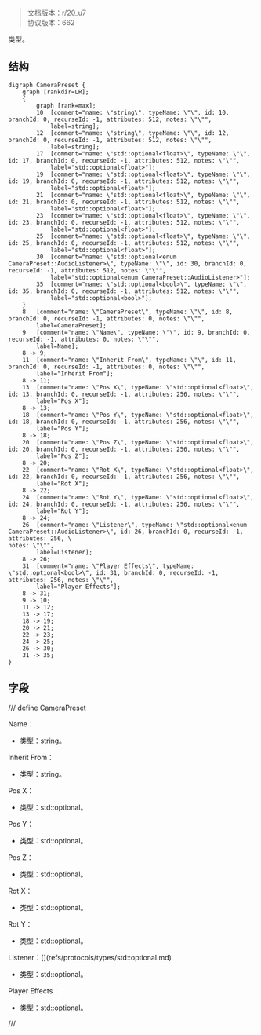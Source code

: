 # <!-- md:samp CameraPreset -->

> 文档版本：r/20_u7<br/>协议版本：662

<!-- md:samp CameraPreset -->类型。

## 结构

```viz
digraph CameraPreset {
	graph [rankdir=LR];
	{
		graph [rank=max];
		10	[comment="name: \"string\", typeName: \"\", id: 10, branchId: 0, recurseId: -1, attributes: 512, notes: \"\"",
			label=string];
		12	[comment="name: \"string\", typeName: \"\", id: 12, branchId: 0, recurseId: -1, attributes: 512, notes: \"\"",
			label=string];
		17	[comment="name: \"std::optional<float>\", typeName: \"\", id: 17, branchId: 0, recurseId: -1, attributes: 512, notes: \"\"",
			label="std::optional<float>"];
		19	[comment="name: \"std::optional<float>\", typeName: \"\", id: 19, branchId: 0, recurseId: -1, attributes: 512, notes: \"\"",
			label="std::optional<float>"];
		21	[comment="name: \"std::optional<float>\", typeName: \"\", id: 21, branchId: 0, recurseId: -1, attributes: 512, notes: \"\"",
			label="std::optional<float>"];
		23	[comment="name: \"std::optional<float>\", typeName: \"\", id: 23, branchId: 0, recurseId: -1, attributes: 512, notes: \"\"",
			label="std::optional<float>"];
		25	[comment="name: \"std::optional<float>\", typeName: \"\", id: 25, branchId: 0, recurseId: -1, attributes: 512, notes: \"\"",
			label="std::optional<float>"];
		30	[comment="name: \"std::optional<enum CameraPreset::AudioListener>\", typeName: \"\", id: 30, branchId: 0, recurseId: -1, attributes: 512, notes: \"\"",
			label="std::optional<enum CameraPreset::AudioListener>"];
		35	[comment="name: \"std::optional<bool>\", typeName: \"\", id: 35, branchId: 0, recurseId: -1, attributes: 512, notes: \"\"",
			label="std::optional<bool>"];
	}
	8	[comment="name: \"CameraPreset\", typeName: \"\", id: 8, branchId: 0, recurseId: -1, attributes: 0, notes: \"\"",
		label=CameraPreset];
	9	[comment="name: \"Name\", typeName: \"\", id: 9, branchId: 0, recurseId: -1, attributes: 0, notes: \"\"",
		label=Name];
	8 -> 9;
	11	[comment="name: \"Inherit From\", typeName: \"\", id: 11, branchId: 0, recurseId: -1, attributes: 0, notes: \"\"",
		label="Inherit From"];
	8 -> 11;
	13	[comment="name: \"Pos X\", typeName: \"std::optional<float>\", id: 13, branchId: 0, recurseId: -1, attributes: 256, notes: \"\"",
		label="Pos X"];
	8 -> 13;
	18	[comment="name: \"Pos Y\", typeName: \"std::optional<float>\", id: 18, branchId: 0, recurseId: -1, attributes: 256, notes: \"\"",
		label="Pos Y"];
	8 -> 18;
	20	[comment="name: \"Pos Z\", typeName: \"std::optional<float>\", id: 20, branchId: 0, recurseId: -1, attributes: 256, notes: \"\"",
		label="Pos Z"];
	8 -> 20;
	22	[comment="name: \"Rot X\", typeName: \"std::optional<float>\", id: 22, branchId: 0, recurseId: -1, attributes: 256, notes: \"\"",
		label="Rot X"];
	8 -> 22;
	24	[comment="name: \"Rot Y\", typeName: \"std::optional<float>\", id: 24, branchId: 0, recurseId: -1, attributes: 256, notes: \"\"",
		label="Rot Y"];
	8 -> 24;
	26	[comment="name: \"Listener\", typeName: \"std::optional<enum CameraPreset::AudioListener>\", id: 26, branchId: 0, recurseId: -1, attributes: 256, \
notes: \"\"",
		label=Listener];
	8 -> 26;
	31	[comment="name: \"Player Effects\", typeName: \"std::optional<bool>\", id: 31, branchId: 0, recurseId: -1, attributes: 256, notes: \"\"",
		label="Player Effects"];
	8 -> 31;
	9 -> 10;
	11 -> 12;
	13 -> 17;
	18 -> 19;
	20 -> 21;
	22 -> 23;
	24 -> 25;
	26 -> 30;
	31 -> 35;
}

```

## 字段

/// define
CameraPreset

Name：<!-- md:samp string -->

- 类型：string。

Inherit From：<!-- md:samp string -->

- 类型：string。

Pos X：[<!-- md:samp std::optional<float> -->](refs/protocols/types/std::optional<float>.md)

- 类型：std::optional<float>。

Pos Y：[<!-- md:samp std::optional<float> -->](refs/protocols/types/std::optional<float>.md)

- 类型：std::optional<float>。

Pos Z：[<!-- md:samp std::optional<float> -->](refs/protocols/types/std::optional<float>.md)

- 类型：std::optional<float>。

Rot X：[<!-- md:samp std::optional<float> -->](refs/protocols/types/std::optional<float>.md)

- 类型：std::optional<float>。

Rot Y：[<!-- md:samp std::optional<float> -->](refs/protocols/types/std::optional<float>.md)

- 类型：std::optional<float>。

Listener：[<!-- md:samp std::optional<enum CameraPreset::AudioListener> -->](refs/protocols/types/std::optional<enum CameraPreset::AudioListener>.md)

- 类型：std::optional<enum CameraPreset::AudioListener>。

Player Effects：[<!-- md:samp std::optional<bool> -->](refs/protocols/types/std::optional<bool>.md)

- 类型：std::optional<bool>。


///

